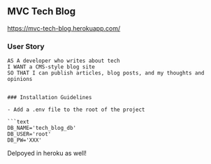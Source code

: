 ## MVC Tech Blog


https://mvc-tech-blog.herokuapp.com/

### User Story

```
AS A developer who writes about tech
I WANT a CMS-style blog site
SO THAT I can publish articles, blog posts, and my thoughts and opinions
```

```

### Installation Guidelines

- Add a .env file to the root of the project

```text
DB_NAME='tech_blog_db'
DB_USER='root'
DB_PW='XXX'
```

Delpoyed in heroku as well!